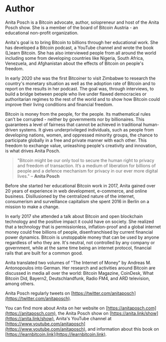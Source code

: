 
# Author

Anita Posch is a Bitcoin advocate, author, solopreneur and host of the Anita Posch show. She is a member of the board of Bitcoin Austria - an educational non-profit organization.

Anita's goal is to bring Bitcoin to billions through her educational work. She has developed a Bitcoin podcast, a YouTube channel and wrote the book (L)earn Bitcoin. She has also interviewed people from all around the world including some from developing countries like Nigeria, South Africa, Venezuela, and Afghanistan about the effects of Bitcoin on people's freedom.

In early 2020 she was the first Bitcoiner to visit Zimbabwe to research the country's monetary situation as well as the adoption rate of Bitcoin and to report on the results in her podcast. The goal was, through interviews, to build a bridge between people who live under flawed democracies or authoritarian regimes to the rest of the world and to show how Bitcoin could improve their living conditions and financial freedom.

Bitcoin is money from the people, for the people. Its mathematical rules can't be corrupted - neither by governments nor by billionaires. This guarantees a level of fairness that cannot be achieved in traditional human-driven systems. It gives underprivileged individuals, such as people from developing nations, women, and oppressed minority groups, the chance to participate globally in a free and private manner with each other. This freedom to exchange value, unleashing people's creativity and innovation, is what drives Anita Posch.

> "Bitcoin might be our only tool to secure the human right to privacy and freedom of transaction. It’s a medium of liberation for billions of people and a defence mechanism for privacy in our ever more digital lives." – **Anita Posch**

Before she started her educational Bitcoin work in 2017, Anita gained over 20 years of experience in web development, e-commerce, and online business. Disillusioned by the centralized nature of the internet, consumerism and surveillance capitalism she spent 2016 in Berlin on a mission to make a change.

In early 2017 she attended a talk about Bitcoin and open blockchain technology and the positive impact it could have on society. She realized that a technology that is permissionless, inflation-proof and a global internet money could free billions of people, disenfranchised by current financial power dynamics. Bitcoin is unstoppable money that can be used by anyone regardless of who they are. It's neutral, not controlled by any company or government, while at the same time being an internet protocol, financial rails that are built for a common good.

Anita translated two volumes of "The Internet of Money" by Andreas M. Antonopoulos into German. Her research and activities around Bitcoin are discussed in media all over the world: Bitcoin Magazine, CoinDesk, What Bitcoin Did, Bayern2, Deutschlandfunk, Radio FM4, and ARD television, among others.

Anita Posch regularly tweets on [https://twitter.com/anitaposch](https://twitter.com/anitaposch).

You can find more about Anita on her website on [https://anitaposch.com](https://anitaposch.com), the Anita Posch show on [https://anita.link/show](https://anita.link/show), Anita's YouTube channel at [https://www.youtube.com/anitaposch](https://www.youtube.com/anitaposch), and information about this book on [https://learnbitcoin.link](https://learnbitcoin.link).
